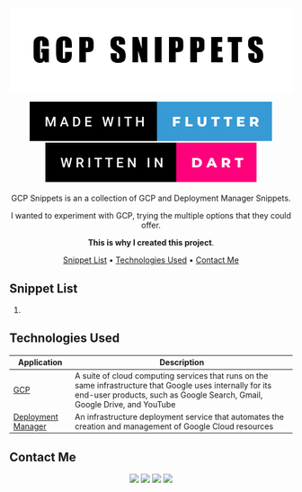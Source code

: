 
<div align="center">

<p align="center">
  <img src="img/cover.png" />
</p>

<img src="img/badge1.svg"/>
<img src="img/badge2.svg"/>
<br />
<br />
GCP Snippets is an a collection of GCP and Deployment Manager Snippets.

I wanted to experiment with GCP, trying the multiple options that they could offer.

**This is why I created this project**.

[Snippet List](#snippit-list) •
[Technologies Used](#technologies-used) •
[Contact Me](#contact-me) 




</div>

## Snippet List

1.



## Technologies Used

| Application                                         | Description                                  
| --------------------------------------------------- |--------------------------------------------- 
| [GCP](https://cloud.google.com/)                           | A suite of cloud computing services that runs on the same infrastructure that Google uses internally for its end-user products, such as Google Search, Gmail, Google Drive, and YouTube
| [Deployment Manager](https://cloud.google.com/deployment-manager/docs)                           | An  infrastructure deployment service that automates the creation and management of Google Cloud resources                        


## Contact Me
<p align="center">
<a href="https://www.linkedin.com/in/iamnasef/"><img src="https://img.shields.io/badge/LinkedIn-0077B5?style=for-the-badge&logo=linkedin&logoColor=white"/></a>
<a href="https://twitter.com/iamnasef"><img src="https://img.shields.io/badge/Twitter-1DA1F2?style=for-the-badge&logo=twitter&logoColor=white"/></a>
<a href="https://github.com/iamnasef"><img src="https://img.shields.io/badge/GitHub-100000?style=for-the-badge&logo=github&logoColor=white"/></a>
<a href="https://www.youtube.com/channel/UCx2qgl5gjP_oSK_mz674EtA"><img src="https://img.shields.io/badge/YouTube-FF0000?style=for-the-badge&logo=youtube&logoColor=white"/></a>
</p>